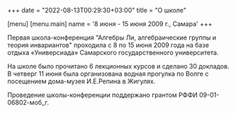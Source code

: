 +++
date = "2022-08-13T00:29:30+03:00"
title = "О школе"

[menu]
[menu.main]
name = '8 июня - 15 июня 2009 г., Самара'
+++

<p>
Первая школа-конференция "Алгебры Ли, алгебраические группы и теория инвариантов"
проходила с 8 по 15 июня 2009 года на базе отдыха «Универсиада» Самарского
государственного университета.
</p><p>
На школе было прочитано 6 лекционных курсов и
сделано 30 докладов. В четверг 11 июня была организована водная прогулка
по Волге с посещением дома-музея И.Е.Репина в Жигулях.
</p><p>
Проведение школы-конференции
поддержано грантом РФФИ 09-01-06802-моб_г.<br />
</p>
<br />
